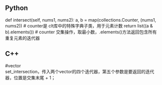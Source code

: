 ## Python


def intersect(self, nums1, nums2):
    a, b = map(collections.Counter, (nums1, nums2))   # counter是 clt库中的特殊字典子类，用于元素计数
    return list((a & b).elements()) # counter 交集操作，取最小数，.elements()方法返回包含所有重复元素的迭代器


## C++   
#vector       
set_intersection，传入两个vector的四个迭代器，第五个参数是要返回的迭代器，位置是交集末尾 + 1；        

